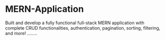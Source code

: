 # MERN-Application
Built and develop a fully functional full-stack MERN application with complete CRUD functionalities, authentication, pagination, sorting, filtering, and more!
........